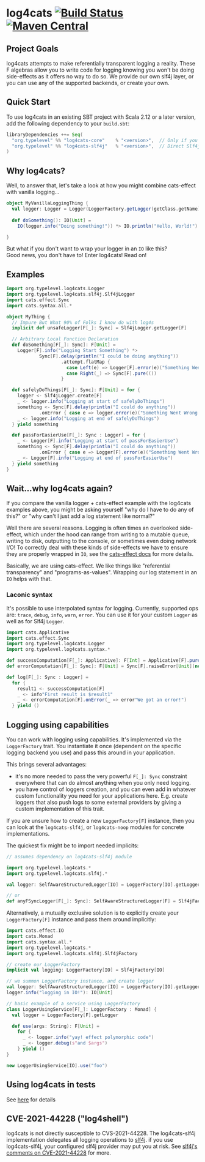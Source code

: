 # log4cats [![Build Status](https://github.com/typelevel/log4cats/workflows/Continuous%20Integration/badge.svg?branch=main)](https://github.com/typelevel/log4cats/actions?query=branch%3Amain+workflow%3A%22Continuous+Integration%22) [![Maven Central](https://maven-badges.herokuapp.com/maven-central/org.typelevel/log4cats-core_2.12/badge.svg)](https://maven-badges.herokuapp.com/maven-central/org.typelevel/log4cats-core_2.12)

## Project Goals

log4cats attempts to make referentially transparent logging a reality. These F algebras allow you to write
code for logging knowing you won't be doing side-effects as it offers no way to do so. We provide our own slf4j layer,
or you can use any of the supported backends, or create your own.

## Quick Start

To use log4cats in an existing SBT project with Scala 2.12 or a later version, add the following dependency to your
`build.sbt`:

```scala
libraryDependencies ++= Seq(
  "org.typelevel" %% "log4cats-core"    % "<version>",  // Only if you want to Support Any Backend
  "org.typelevel" %% "log4cats-slf4j"   % "<version>",  // Direct Slf4j Support - Recommended
)
```

## Why log4cats?

Well, to answer that, let's take a look at how you might combine cats-effect with vanilla logging...

```scala
object MyVanillaLoggingThing {
  val logger: Logger = Logger(LoggerFactory.getLogger(getClass.getName))
  
  def doSomething(): IO[Unit] =
    IO(logger.info("Doing something!")) *> IO.println("Hello, World!")

}
```

But what if you don't want to wrap your logger in an `IO` like this?  
Good news, you don't have to!  Enter log4cats!  Read on!

## Examples

```scala
import org.typelevel.log4cats.Logger
import org.typelevel.log4cats.slf4j.Slf4jLogger
import cats.effect.Sync
import cats.syntax.all.*

object MyThing {
  // Impure But What 90% of Folks I know do with log4s
  implicit def unsafeLogger[F[_]: Sync] = Slf4jLogger.getLogger[F]

  // Arbitrary Local Function Declaration
  def doSomething[F[_]: Sync]: F[Unit] =
    Logger[F].info("Logging Start Something") *>
            Sync[F].delay(println("I could be doing anything"))
                    .attempt.flatMap {
                      case Left(e) => Logger[F].error(e)("Something Went Wrong")
                      case Right(_) => Sync[F].pure(())
                    }

  def safelyDoThings[F[_]: Sync]: F[Unit] = for {
    logger <- Slf4jLogger.create[F]
    _ <- logger.info("Logging at start of safelyDoThings")
    something <- Sync[F].delay(println("I could do anything"))
            .onError { case e => logger.error(e)("Something Went Wrong in safelyDoThings") }
    _ <- logger.info("Logging at end of safelyDoThings")
  } yield something

  def passForEasierUse[F[_]: Sync : Logger] = for {
    _ <- Logger[F].info("Logging at start of passForEasierUse")
    something <- Sync[F].delay(println("I could do anything"))
            .onError { case e => Logger[F].error(e)("Something Went Wrong in passForEasierUse") }
    _ <- Logger[F].info("Logging at end of passForEasierUse")
  } yield something
}
```

## Wait...why log4cats again?
If you compare the vanilla logger + cats-effect example with the log4cats examples above,
you might be asking yourself "why do I have to do any of this?" 
or "why can't I just add a log statement like normal?"  

Well there are several reasons.  Logging is often times an overlooked side-effect, 
which under the hood can range from writing to a mutable queue, writing to disk, 
outputting to the console, or sometimes even doing network I/O! 
To correctly deal with these kinds of side-effects we have to ensure they are properly wrapped in `IO`,
see the [cats-effect docs](https://typelevel.org/cats-effect/docs/concepts#side-effects) for more details.

Basically, we are using cats-effect.  We like things like "referential transparency" 
and "programs-as-values".  Wrapping our log statement in an `IO` helps with that.

### Laconic syntax

It's possible to use interpolated syntax for logging.
Currently, supported ops are: `trace`, `debug`, `info`, `warn`, `error`.
You can use it for your custom `Logger` as well as for Slf4j `Logger`.

```scala
import cats.Applicative
import cats.effect.Sync
import org.typelevel.log4cats.Logger
import org.typelevel.log4cats.syntax.*

def successComputation[F[_]: Applicative]: F[Int] = Applicative[F].pure(1)
def errorComputation[F[_]: Sync]: F[Unit] = Sync[F].raiseError[Unit](new Throwable("Sorry!"))

def log[F[_]: Sync : Logger] =
  for {
    result1 <- successComputation[F]
    _ <- info"First result is $result1"
    _ <- errorComputation[F].onError(_ => error"We got an error!")
  } yield ()
```

## Logging using capabilities

You can work with logging using capabilities. It's implemented via the `LoggerFactory` trait.
You instantiate it once (dependent on the specific logging backend you use)
and pass this around in your application.

This brings several advantages:

* it's no more needed to pass the very powerful `F[_]: Sync` constraint everywhere 
  that can do almost anything when you only need logging.
* you have control of loggers creation, and you can even add in whatever custom
  functionality you need for your applications here. E.g. create loggers that also push logs
  to some external providers by giving a custom implementation of this trait.

If you are unsure how to create a new `LoggerFactory[F]` instance, then you can look at the `log4cats-slf4j`,
or `log4cats-noop` modules for concrete implementations.

The quickest fix might be to import needed implicits:

```scala
// assumes dependency on log4cats-slf4j module

import org.typelevel.log4cats.*
import org.typelevel.log4cats.slf4j.*

val logger: SelfAwareStructuredLogger[IO] = LoggerFactory[IO].getLogger

// or
def anyFSyncLogger[F[_]: Sync]: SelfAwareStructuredLogger[F] = Slf4jFactory[F].getLogger
```

Alternatively, a mutually exclusive solution is to explicitly create your
`LoggerFactory[F]` instance and pass them around implicitly:

```scala
import cats.effect.IO
import cats.Monad
import cats.syntax.all.*
import org.typelevel.log4cats.*
import org.typelevel.log4cats.slf4j.Slf4jFactory

// create our LoggerFactory
implicit val logging: LoggerFactory[IO] = Slf4jFactory[IO]

// we summon LoggerFactory instance, and create logger
val logger: SelfAwareStructuredLogger[IO] = LoggerFactory[IO].getLogger
logger.info("logging in IO!"): IO[Unit]

// basic example of a service using LoggerFactory
class LoggerUsingService[F[_]: LoggerFactory : Monad] {
  val logger = LoggerFactory[F].getLogger

  def use(args: String): F[Unit] =
    for {
      _ <- logger.info("yay! effect polymorphic code")
      _ <- logger.debug(s"and $args")
    } yield ()
}

new LoggerUsingService[IO].use("foo")
```

## Using log4cats in tests

See [here](testing/README.md) for details

## CVE-2021-44228 ("log4shell")

log4cats is not directly susceptible to CVS-2021-44228.  The
log4cats-slf4j implementation delegates all logging operations to
[slf4j][slf4j].  if you use log4cats-slf4j, your configured slf4j
provider may put you at risk.  See [slf4j's comments on
CVE-2021-44228][slf4j-log4shell] for more.

[slf4j]: https://www.slf4j.org/
[slf4j-log4shell]: https://www.slf4j.org/log4shell.html
